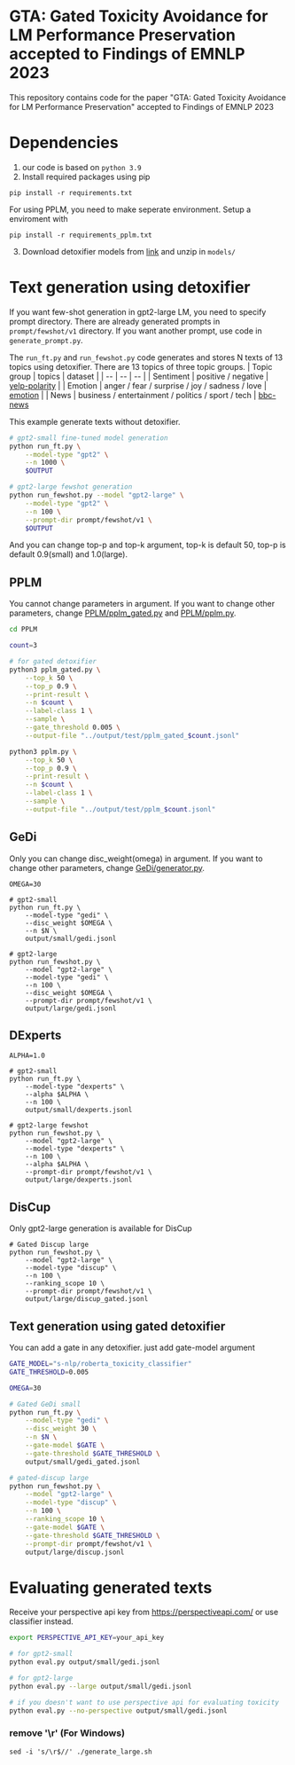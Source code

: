 # GTA: Gated Toxicity Avoidance for LM Performance Preservation accepted to Findings of EMNLP 2023
This repository contains code for the paper "GTA: Gated Toxicity Avoidance for LM Performance Preservation" accepted to Findings of EMNLP 2023


# Dependencies
1. our code is based on `python 3.9`
1. Install required packages using pip
```
pip install -r requirements.txt
```
For using PPLM, you need to make seperate environment. Setup a enviroment with 
```
pip install -r requirements_pplm.txt
```

3. Download detoxifier models from [link](https://storage.googleapis.com/paper-contents/models.zip) and unzip in `models/`
<!-- 
| Method | Model Link |
---------| ---------------
| [PPLM](https://github.com/uber-research/PPLM) | hi |
| [GeDi](https://github.com/salesforce/GeDi) | [Detoxification CC-LM(355M)](https://storage.googleapis.com/sfr-gedi-data/gedi_detoxifier.zip) |
| [DExperts](https://github.com/alisawuffles/DExperts) | [Experts/Anti-experts(774M)](https://drive.google.com/uc?id=1HSrNMrq4OZ3nyTobNd2TZFcB5NYwluu-)  |
| [DisCup](https://github.com/littlehacker26/Discriminator-Cooperative-Unlikelihood-Prompt-Tuning) | [GPT2-large prompt embeddings](https://drive.google.com/file/d/1k4qSpYhuS1SYWL0SVmQ6CuSH_PdAYjdc/view)  | -->

# Text generation using detoxifier
If you want few-shot generation in gpt2-large LM, you need to specify prompt directory. There are already generated prompts in `prompt/fewshot/v1` directory. If you want another prompt, use code in `generate_prompt.py`.

The `run_ft.py` and `run_fewshot.py` code generates and stores N texts of 13 topics using detoxifier. There are 13 topics of three topic groups.
| Topic group | topics | dataset |
| -- | -- | -- |
| Sentiment | positive / negative | [yelp-polarity](https://huggingface.co/datasets/yelp_polarity) |
| Emotion | anger / fear / surprise / joy / sadness / love | [emotion](https://huggingface.co/datasets/dair-ai/emotion) |
| News | business / entertainment / politics / sport / tech | [bbc-news](https://huggingface.co/datasets/SetFit/bbc-news)

This example generate texts without detoxifier.

```bash
# gpt2-small fine-tuned model generation
python run_ft.py \
    --model-type "gpt2" \
    --n 1000 \
    $OUTPUT

# gpt2-large fewshot generation
python run_fewshot.py --model "gpt2-large" \
    --model-type "gpt2" \
    --n 100 \
    --prompt-dir prompt/fewshot/v1 \
    $OUTPUT
```

And you can change top-p and top-k argument, top-k is default 50, top-p is default 0.9(small) and 1.0(large).

## PPLM
You cannot change parameters in argument. If you want to change other parameters, change [PPLM/pplm_gated.py](PPLM/pplm_gated.py) and [PPLM/pplm.py](PPLM/pplm.py).
```bash
cd PPLM

count=3

# for gated detoxifier
python3 pplm_gated.py \
    --top_k 50 \
    --top_p 0.9 \
    --print-result \
    --n $count \
    --label-class 1 \
    --sample \
    --gate_threshold 0.005 \
    --output-file "../output/test/pplm_gated_$count.jsonl"

python3 pplm.py \
    --top_k 50 \
    --top_p 0.9 \
    --print-result \
    --n $count \
    --label-class 1 \
    --sample \
    --output-file "../output/test/pplm_$count.jsonl"
```

## GeDi
Only you can change disc_weight(omega) in argument. If you want to change other parameters, change [GeDi/generator.py](GeDi/generator.py).
```
OMEGA=30

# gpt2-small
python run_ft.py \
    --model-type "gedi" \
    --disc_weight $OMEGA \
    --n $N \
    output/small/gedi.jsonl    

# gpt2-large
python run_fewshot.py \
    --model "gpt2-large" \
    --model-type "gedi" \
    --n 100 \
    --disc_weight $OMEGA \
    --prompt-dir prompt/fewshot/v1 \
    output/large/gedi.jsonl
```
## DExperts
```
ALPHA=1.0

# gpt2-small
python run_ft.py \
    --model-type "dexperts" \
    --alpha $ALPHA \
    --n 100 \
    output/small/dexperts.jsonl    

# gpt2-large fewshot
python run_fewshot.py \
    --model "gpt2-large" \
    --model-type "dexperts" \
    --n 100 \
    --alpha $ALPHA \
    --prompt-dir prompt/fewshot/v1 \
    output/large/dexperts.jsonl
```

## DisCup

Only gpt2-large generation is available for DisCup
```
# Gated Discup large
python run_fewshot.py \
    --model "gpt2-large" \
    --model-type "discup" \
    --n 100 \
    --ranking_scope 10 \
    --prompt-dir prompt/fewshot/v1 \
    output/large/discup_gated.jsonl
```

## Text generation using gated detoxifier
You can add a gate in any detoxifier. just add gate-model argument

```bash
GATE_MODEL="s-nlp/roberta_toxicity_classifier"
GATE_THRESHOLD=0.005

OMEGA=30

# Gated GeDi small
python run_ft.py \
    --model-type "gedi" \
    --disc_weight 30 \
    --n $N \
    --gate-model $GATE \
    --gate-threshold $GATE_THRESHOLD \
    output/small/gedi_gated.jsonl    

# gated-discup large
python run_fewshot.py \
    --model "gpt2-large" \
    --model-type "discup" \
    --n 100 \
    --ranking_scope 10 \
    --gate-model $GATE \
    --gate-threshold $GATE_THRESHOLD \
    --prompt-dir prompt/fewshot/v1 \
    output/large/discup.jsonl
```

# Evaluating generated texts
Receive your perspective api key from https://perspectiveapi.com/ or use classifier instead.

```bash
export PERSPECTIVE_API_KEY=your_api_key

# for gpt2-small
python eval.py output/small/gedi.jsonl

# for gpt2-large
python eval.py --large output/small/gedi.jsonl

# if you doesn't want to use perspective api for evaluating toxicity
python eval.py --no-perspective output/small/gedi.jsonl

```


### remove '\r' (For Windows)
```
sed -i 's/\r$//' ./generate_large.sh
```

